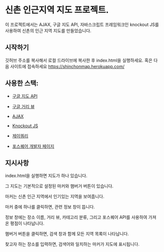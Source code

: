 # 신촌 인근지역 지도 프로젝트. 
이 프로젝트에서는 AJAX, 구글 지도 API, 자바스크립트 프레임워크인 knockout JS를 사용하여 신촌의 인근 지역 지도를 만들었습니다.

## 시작하기
깃허브 주소를 복사해서 로컬 드라이브에 복사한 후 index.html을 실행하세요.
혹은 다음 사이트에 접속하세요
https://shinchonmap.herokuapp.com/

## 사용한 스택:
* [구글 지도 API]
* [구글 거리 뷰]
* [AJAX]
* [Knockout JS]
* [제이쿼리]
* [포스퀘어 개발자 페이지]

   [구글 지도 API]: <https://developers.google.com/maps>
   [구글 거리 뷰]: <https://www.google.com/streetview/>
   [AJAX]: <http://daringfireball.net>
   [Knockout JS]: <http://knockoutjs.com>
   [제이쿼리]: <http://jquery.com>
   [포스퀘어 개발자 페이지]: <https://developer.foursquare.com>


## 지시사항
index.html을 실행하면 지도가 하나 있습니다. 

그 지도는 기본적으로 설정된 마커와 햄버거 버튼이 있습니다.

마커는 신촌 인근 지역에서 인기있는 지역을 보여줍니다.

마커 중에 하나를 클릭하면, 관련 정보 창이 뜹니다. 

정보 창에는 장소 이름, 거리 뷰, 카테고리 분류, 그리고 포스퀘어 API를 사용하여 가져온 평점이 나타납니다.

햄버거 버튼을 클릭하면, 검색 창과 함께 모든 지역 목록이 나타납니다.

찾고자 하는 장소를 입력하면, 검색어와 일치하는 마커가 지도에 표시됩니다.

